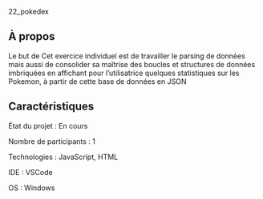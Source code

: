 22_pokedex

## À propos 
Le but de Cet exercice individuel est de travailler le parsing de données mais aussi de consolider sa maîtrise des boucles et structures de données imbriquées en affichant pour l’utilisatrice quelques statistiques sur les Pokemon, à partir de cette base de données en JSON

## Caractéristiques

État du projet : En cours

Nombre de participants : 1

Technologies : JavaScript, HTML

IDE : VSCode

OS : Windows
